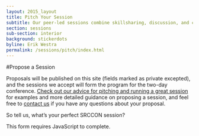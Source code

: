 ```yaml
---
layout: 2015_layout
title: Pitch Your Session
subtitle: Our peer-led sessions combine skillsharing, discussion, and collaboration. Proposals are open through April 10!
section: sessions
sub-section: interior
background: stickerdots
byline: Erik Westra
permalink: /sessions/pitch/index.html
---
```

#Propose a Session

Proposals will be published on this site (fields marked as private excepted), and the sessions we accept will form the program for the two-day conference.  [Check out our advice for pitching and running a great session](/sessions/great_session) for examples and more detailed guidance on proposing a session, and feel free to [contact us](mailto:srccon@opennews.org) if you have any questions about your proposal.

So tell us, what’s your perfect SRCCON session?

<!-- form embed starts here -->
<script>window.jQuery || document.write('<script src="//code.jquery.com/jquery-1.11.2.min.js"><\/script>')</script>

<link href="//d3q1ytufopwvkq.cloudfront.net/0/formrenderer.css" rel="stylesheet" />
<script src="//d3q1ytufopwvkq.cloudfront.net/0/formrenderer.js"></script>

<!-- Insert everything below in the <body>. -->

<form data-formrenderer>This form requires JavaScript to complete.</form>

<script>
  // Uncomment this line and set it to the CSS class that your website uses for buttons:
  // FormRenderer.BUTTON_CLASS = '';

  new FormRenderer({"project_id":"Nv3BbdWoaKCy7F6X"});
</script>
